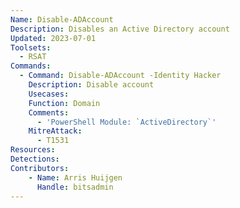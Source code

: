 ```yaml
---
Name: Disable-ADAccount
Description: Disables an Active Directory account
Updated: 2023-07-01
Toolsets:
  - RSAT
Commands:
  - Command: Disable-ADAccount -Identity Hacker
    Description: Disable account
    Usecases:
    Function: Domain
    Comments:
      - 'PowerShell Module: `ActiveDirectory`'
    MitreAttack:
      - T1531
Resources:
Detections:
Contributors:
    - Name: Arris Huijgen
      Handle: bitsadmin
---
```

